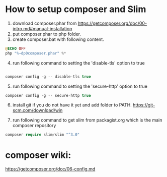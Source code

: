 
# How to setup composer and Slim
1. download composer.phar from https://getcomposer.org/doc/00-intro.md#manual-installation
2. put composer.phar to php folder.
3. create composer.bat with following content.
```php
@ECHO OFF
php "%~dp0composer.phar" %*
```

4. run following command to setting the 'disable-tls' option to true
```php

composer config -g -- disable-tls true
```

5. run following command to setting the 'secure-http' option to true
```php
composer config -g -- secure-http true
```

6. install git if you do not have it yet and add folder to PATH. https://git-scm.com/download/win

7. run following command to get slim from packagist.org which is the main composer repository
```php
composer require slim/slim "^3.0"
```

# composer wiki: 
https://getcomposer.org/doc/06-config.md